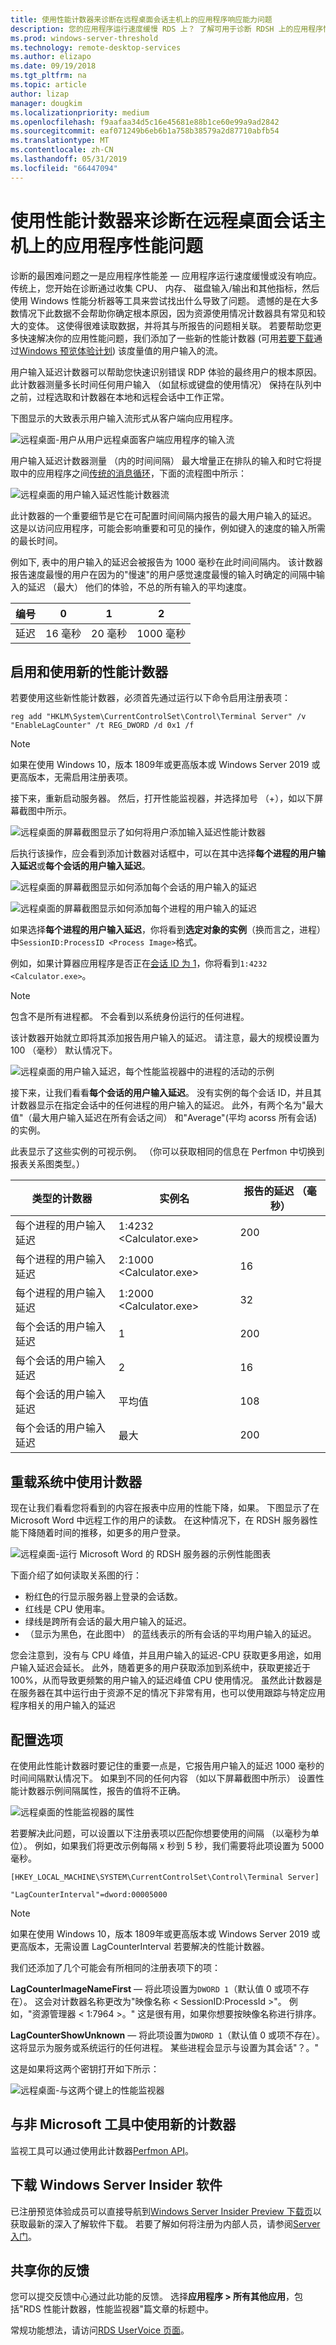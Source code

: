 ```yaml
---
title: 使用性能计数器来诊断在远程桌面会话主机上的应用程序响应能力问题
description: 您的应用程序运行速度缓慢 RDS 上？ 了解可用于诊断 RDSH 上的应用程序性能问题的性能计数器
ms.prod: windows-server-threshold
ms.technology: remote-desktop-services
ms.author: elizapo
ms.date: 09/19/2018
ms.tgt_pltfrm: na
ms.topic: article
author: lizap
manager: dougkim
ms.localizationpriority: medium
ms.openlocfilehash: f9aafaa34d5c16e45681e88b1ce60e99a9ad2842
ms.sourcegitcommit: eaf071249b6eb6b1a758b38579a2d87710abfb54
ms.translationtype: MT
ms.contentlocale: zh-CN
ms.lasthandoff: 05/31/2019
ms.locfileid: "66447094"
---
```

# <a name="use-performance-counters-to-diagnose-app-performance-problems-on-remote-desktop-session-hosts"></a>使用性能计数器来诊断在远程桌面会话主机上的应用程序性能问题

诊断的最困难问题之一是应用程序性能差 — 应用程序运行速度缓慢或没有响应。 传统上，您开始在诊断通过收集 CPU、 内存、 磁盘输入/输出和其他指标，然后使用 Windows 性能分析器等工具来尝试找出什么导致了问题。 遗憾的是在大多数情况下此数据不会帮助你确定根本原因，因为资源使用情况计数器具有常见和较大的变体。 这使得很难读取数据，并将其与所报告的问题相关联。 若要帮助您更多快速解决你的应用性能问题，我们添加了一些新的性能计数器 (可用[若要下载](#download-windows-server-insider-software)通过[Windows 预览体验计划](https://insider.windows.com)) 该度量值的用户输入的流。

用户输入延迟计数器可以帮助您快速识别错误 RDP 体验的最终用户的根本原因。 此计数器测量多长时间任何用户输入 （如鼠标或键盘的使用情况） 保持在队列中之前，过程选取和计数器在本地和远程会话中工作正常。

下图显示的大致表示用户输入流形式从客户端向应用程序。

![远程桌面-用户从用户远程桌面客户端应用程序的输入流](./media/rds-user-input.png)

用户输入延迟计数器测量 （内的时间间隔） 最大增量正在排队的输入和时它将提取中的应用程序之间[传统的消息循环](https://msdn.microsoft.com/library/windows/desktop/ms644927.aspx#loop)，下面的流程图中所示：

![远程桌面的用户输入延迟性能计数器流](./media/rds-user-input-delay.png)

此计数器的一个重要细节是它在可配置时间间隔内报告的最大用户输入的延迟。 这是以访问应用程序，可能会影响重要和可见的操作，例如键入的速度的输入所需的最长时间。

例如下, 表中的用户输入的延迟会被报告为 1000 毫秒在此时间间隔内。 该计数器报告速度最慢的用户在因为的"慢速"的用户感觉速度最慢的输入时确定的间隔中输入的延迟 （最大） 他们的体验，不总的所有输入的平均速度。

|编号| 0 | 1 | 2 |
|------|---|---|---|
|延迟 |16 毫秒| 20 毫秒| 1000 毫秒|

## <a name="enable-and-use-the-new-performance-counters"></a>启用和使用新的性能计数器

若要使用这些新性能计数器，必须首先通过运行以下命令启用注册表项：

```
reg add "HKLM\System\CurrentControlSet\Control\Terminal Server" /v "EnableLagCounter" /t REG_DWORD /d 0x1 /f
```

>[!NOTE]
> 如果在使用 Windows 10，版本 1809年或更高版本或 Windows Server 2019 或更高版本，无需启用注册表项。

接下来，重新启动服务器。 然后，打开性能监视器，并选择加号 （+），如以下屏幕截图中所示。

![远程桌面的屏幕截图显示了如何将用户添加输入延迟性能计数器](./media/rds-add-user-input-counter-screen.png)

后执行该操作，应会看到添加计数器对话框中，可以在其中选择**每个进程的用户输入延迟**或**每个会话的用户输入延迟**。

![远程桌面的屏幕截图显示如何添加每个会话的用户输入的延迟](./media/rds-user-delay-per-session.png)

![远程桌面的屏幕截图显示如何添加每个进程的用户输入的延迟](./media/rds-user-delay-per-process.png)

如果选择**每个进程的用户输入延迟**，你将看到**选定对象的实例**（换而言之，进程） 中```SessionID:ProcessID <Process Image>```格式。

例如，如果计算器应用程序是否正在[会话 ID 为 1](https://msdn.microsoft.com/library/ms524326.aspx)，你将看到```1:4232 <Calculator.exe>```。

> [!NOTE]
> 包含不是所有进程都。 不会看到以系统身份运行的任何进程。

该计数器开始就立即将其添加报告用户输入的延迟。 请注意，最大的规模设置为 100 （毫秒） 默认情况下。 

![远程桌面的用户输入延迟，每个性能监视器中的进程的活动的示例](./media/rds-sample-user-input-delay-perfmon.png)

接下来，让我们看看**每个会话的用户输入延迟**。 没有实例的每个会话 ID，并且其计数器显示在指定会话中的任何进程的用户输入的延迟。 此外，有两个名为"最大值"（最大用户输入延迟在所有会话之间） 和"Average"(平均 acorss 所有会话) 的实例。

此表显示了这些实例的可视示例。 （你可以获取相同的信息在 Perfmon 中切换到报表关系图类型。）

|类型的计数器|实例名|报告的延迟 （毫秒）|
|---------------|-------------|-------------------|
|每个进程的用户输入延迟|1:4232 <Calculator.exe>|  200|
|每个进程的用户输入延迟|2:1000 <Calculator.exe>|  16|
|每个进程的用户输入延迟|1:2000 <Calculator.exe>|  32|
|每个会话的用户输入延迟|1|    200|
|每个会话的用户输入延迟|2|    16|
|每个会话的用户输入延迟|平均值|  108|
|每个会话的用户输入延迟|最大|  200|

## <a name="counters-used-in-an-overloaded-system"></a>重载系统中使用计数器

现在让我们看看您将看到的内容在报表中应用的性能下降，如果。 下图显示了在 Microsoft Word 中远程工作的用户的读数。 在这种情况下，在 RDSH 服务器性能下降随着时间的推移，如更多的用户登录。

![远程桌面-运行 Microsoft Word 的 RDSH 服务器的示例性能图表](./media/rds-user-input-perf-graph.png)

下面介绍了如何读取关系图的行：

- 粉红色的行显示服务器上登录的会话数。
- 红线是 CPU 使用率。
- 绿线是跨所有会话的最大用户输入的延迟。
- （显示为黑色，在此图中） 的蓝线表示的所有会话的平均用户输入的延迟。

您会注意到，没有与 CPU 峰值，并且用户输入的延迟-CPU 获取更多用途，如用户输入延迟会延长。 此外，随着更多的用户获取添加到系统中，获取更接近于 100%，从而导致更频繁的用户输入的延迟峰值 CPU 使用情况。 虽然此计数器是在服务器在其中运行由于资源不足的情况下非常有用，也可以使用跟踪与特定应用程序相关的用户输入的延迟

## <a name="configuration-options"></a>配置选项

在使用此性能计数器时要记住的重要一点是，它报告用户输入的延迟 1000 毫秒的时间间隔默认情况下。 如果到不同的任何内容 （如以下屏幕截图中所示） 设置性能计数器示例间隔属性，报告的值将不正确。

![远程桌面的性能监视器的属性](./media/rds-user-input-perfmon-properties.png)

若要解决此问题，可以设置以下注册表项以匹配你想要使用的间隔 （以毫秒为单位）。 例如，如果我们将更改示例每隔 x 秒到 5 秒，我们需要将此项设置为 5000 毫秒。

```
[HKEY_LOCAL_MACHINE\SYSTEM\CurrentControlSet\Control\Terminal Server]

"LagCounterInterval"=dword:00005000
```

>[!NOTE]
>如果在使用 Windows 10，版本 1809年或更高版本或 Windows Server 2019 或更高版本，无需设置 LagCounterInterval 若要解决的性能计数器。

我们还添加了几个可能会有所相同的注册表项下的项：

**LagCounterImageNameFirst** — 将此项设置为`DWORD 1`（默认值 0 或项不存在）。 这会对计数器名称更改为"映像名称 < SessionID:ProcessId >"。 例如，"资源管理器 < 1:7964 >。" 这是很有用，如果你想要按映像名称进行排序。

**LagCounterShowUnknown** — 将此项设置为`DWORD 1`（默认值 0 或项不存在）。 这将显示为服务或系统运行的任何进程。 某些进程会显示与设置为其会话"？。"

这是如果将这两个密钥打开如下所示：

![远程桌面-与这两个键上的性能监视器](./media/rds-user-input-delay-with-two-counters.png)

## <a name="using-the-new-counters-with-non-microsoft-tools"></a>与非 Microsoft 工具中使用新的计数器

监视工具可以通过使用此计数器[Perfmon API](https://msdn.microsoft.com/library/windows/desktop/aa371903.aspx)。

## <a name="download-windows-server-insider-software"></a>下载 Windows Server Insider 软件

已注册预览体验成员可以直接导航到[Windows Server Insider Preview 下载页](https://www.microsoft.com/en-us/software-download/windowsinsiderpreviewserver)以获取最新的深入了解软件下载。  若要了解如何将注册为内部人员，请参阅[Server 入门](https://insider.windows.com/en-us/for-business-getting-started-server/)。

## <a name="share-your-feedback"></a>共享你的反馈

您可以提交反馈中心通过此功能的反馈。 选择**应用程序 > 所有其他应用**，包括"RDS 性能计数器，性能监视器"篇文章的标题中。

常规功能想法，请访问[RDS UserVoice 页面](https://aka.ms/uservoice-rds)。
